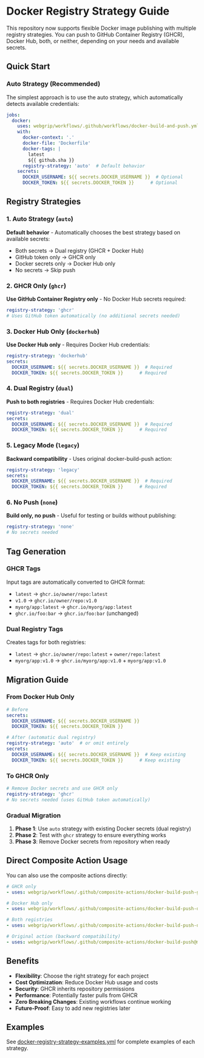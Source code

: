 # Docker Registry Strategy Guide

This repository now supports flexible Docker image publishing with multiple registry strategies. You can push to GitHub Container Registry (GHCR), Docker Hub, both, or neither, depending on your needs and available secrets.

## Quick Start

### Auto Strategy (Recommended)

The simplest approach is to use the auto strategy, which automatically detects available credentials:

```yaml
jobs:
  docker:
    uses: webgrip/workflows/.github/workflows/docker-build-and-push.yml@main
    with:
      docker-context: '.'
      docker-file: 'Dockerfile'
      docker-tags: |
        latest
        ${{ github.sha }}
      registry-strategy: 'auto'  # Default behavior
    secrets:
      DOCKER_USERNAME: ${{ secrets.DOCKER_USERNAME }}  # Optional
      DOCKER_TOKEN: ${{ secrets.DOCKER_TOKEN }}      # Optional
```

## Registry Strategies

### 1. Auto Strategy (`auto`)
**Default behavior** - Automatically chooses the best strategy based on available secrets:
- Both secrets → Dual registry (GHCR + Docker Hub)
- GitHub token only → GHCR only  
- Docker secrets only → Docker Hub only
- No secrets → Skip push

### 2. GHCR Only (`ghcr`)
**Use GitHub Container Registry only** - No Docker Hub secrets required:
```yaml
registry-strategy: 'ghcr'
# Uses GitHub token automatically (no additional secrets needed)
```

### 3. Docker Hub Only (`dockerhub`)
**Use Docker Hub only** - Requires Docker Hub credentials:
```yaml
registry-strategy: 'dockerhub'
secrets:
  DOCKER_USERNAME: ${{ secrets.DOCKER_USERNAME }}  # Required
  DOCKER_TOKEN: ${{ secrets.DOCKER_TOKEN }}      # Required
```

### 4. Dual Registry (`dual`)
**Push to both registries** - Requires Docker Hub credentials:
```yaml
registry-strategy: 'dual'
secrets:
  DOCKER_USERNAME: ${{ secrets.DOCKER_USERNAME }}  # Required
  DOCKER_TOKEN: ${{ secrets.DOCKER_TOKEN }}      # Required
```

### 5. Legacy Mode (`legacy`)
**Backward compatibility** - Uses original docker-build-push action:
```yaml
registry-strategy: 'legacy'
secrets:
  DOCKER_USERNAME: ${{ secrets.DOCKER_USERNAME }}  # Required
  DOCKER_TOKEN: ${{ secrets.DOCKER_TOKEN }}      # Required
```

### 6. No Push (`none`)
**Build only, no push** - Useful for testing or builds without publishing:
```yaml
registry-strategy: 'none'
# No secrets needed
```

## Tag Generation

### GHCR Tags
Input tags are automatically converted to GHCR format:
- `latest` → `ghcr.io/owner/repo:latest`
- `v1.0` → `ghcr.io/owner/repo:v1.0`
- `myorg/app:latest` → `ghcr.io/myorg/app:latest`
- `ghcr.io/foo:bar` → `ghcr.io/foo:bar` (unchanged)

### Dual Registry Tags
Creates tags for both registries:
- `latest` → `ghcr.io/owner/repo:latest` + `owner/repo:latest`
- `myorg/app:v1.0` → `ghcr.io/myorg/app:v1.0` + `myorg/app:v1.0`

## Migration Guide

### From Docker Hub Only
```yaml
# Before
secrets:
  DOCKER_USERNAME: ${{ secrets.DOCKER_USERNAME }}
  DOCKER_TOKEN: ${{ secrets.DOCKER_TOKEN }}

# After (automatic dual registry)
registry-strategy: 'auto'  # or omit entirely
secrets:
  DOCKER_USERNAME: ${{ secrets.DOCKER_USERNAME }}  # Keep existing
  DOCKER_TOKEN: ${{ secrets.DOCKER_TOKEN }}      # Keep existing
```

### To GHCR Only
```yaml
# Remove Docker secrets and use GHCR only
registry-strategy: 'ghcr'
# No secrets needed (uses GitHub token automatically)
```

### Gradual Migration
1. **Phase 1**: Use `auto` strategy with existing Docker secrets (dual registry)
2. **Phase 2**: Test with `ghcr` strategy to ensure everything works
3. **Phase 3**: Remove Docker secrets from repository when ready

## Direct Composite Action Usage

You can also use the composite actions directly:

```yaml
# GHCR only
- uses: webgrip/workflows/.github/composite-actions/docker-build-push-ghcr@main

# Docker Hub only  
- uses: webgrip/workflows/.github/composite-actions/docker-build-push-dockerhub@main

# Both registries
- uses: webgrip/workflows/.github/composite-actions/docker-build-push-dual@main

# Original action (backward compatibility)
- uses: webgrip/workflows/.github/composite-actions/docker-build-push@main
```

## Benefits

- **Flexibility**: Choose the right strategy for each project
- **Cost Optimization**: Reduce Docker Hub usage and costs
- **Security**: GHCR inherits repository permissions
- **Performance**: Potentially faster pulls from GHCR
- **Zero Breaking Changes**: Existing workflows continue working
- **Future-Proof**: Easy to add new registries later

## Examples

See [docker-registry-strategy-examples.yml](.github/workflows/docker-registry-strategy-examples.yml) for complete examples of each strategy.